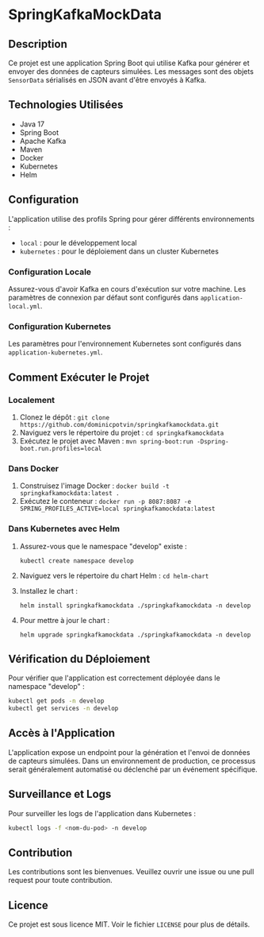 # SpringKafkaMockData

## Description

Ce projet est une application Spring Boot qui utilise Kafka pour générer et envoyer des données de capteurs simulées. Les messages sont des objets `SensorData` sérialisés en JSON avant d'être envoyés à Kafka.

## Technologies Utilisées

- Java 17
- Spring Boot
- Apache Kafka
- Maven
- Docker
- Kubernetes
- Helm

## Configuration

L'application utilise des profils Spring pour gérer différents environnements :

- `local` : pour le développement local
- `kubernetes` : pour le déploiement dans un cluster Kubernetes

### Configuration Locale

Assurez-vous d'avoir Kafka en cours d'exécution sur votre machine. Les paramètres de connexion par défaut sont configurés dans `application-local.yml`.

### Configuration Kubernetes

Les paramètres pour l'environnement Kubernetes sont configurés dans `application-kubernetes.yml`.

## Comment Exécuter le Projet

### Localement

1. Clonez le dépôt : `git clone https://github.com/dominicpotvin/springkafkamockdata.git`
2. Naviguez vers le répertoire du projet : `cd springkafkamockdata`
3. Exécutez le projet avec Maven : `mvn spring-boot:run -Dspring-boot.run.profiles=local`

### Dans Docker

1. Construisez l'image Docker : `docker build -t springkafkamockdata:latest .`
2. Exécutez le conteneur : `docker run -p 8087:8087 -e SPRING_PROFILES_ACTIVE=local springkafkamockdata:latest`

### Dans Kubernetes avec Helm

1. Assurez-vous que le namespace "develop" existe :
   ```
   kubectl create namespace develop
   ```

2. Naviguez vers le répertoire du chart Helm : `cd helm-chart`

3. Installez le chart :
   ```
   helm install springkafkamockdata ./springkafkamockdata -n develop
   ```

4. Pour mettre à jour le chart :
   ```
   helm upgrade springkafkamockdata ./springkafkamockdata -n develop
   ```

## Vérification du Déploiement

Pour vérifier que l'application est correctement déployée dans le namespace "develop" :

```bash
kubectl get pods -n develop
kubectl get services -n develop
```

## Accès à l'Application

L'application expose un endpoint pour la génération et l'envoi de données de capteurs simulées. Dans un environnement de production, ce processus serait généralement automatisé ou déclenché par un événement spécifique.

## Surveillance et Logs

Pour surveiller les logs de l'application dans Kubernetes :

```bash
kubectl logs -f <nom-du-pod> -n develop
```

## Contribution

Les contributions sont les bienvenues. Veuillez ouvrir une issue ou une pull request pour toute contribution.

## Licence

Ce projet est sous licence MIT. Voir le fichier `LICENSE` pour plus de détails.